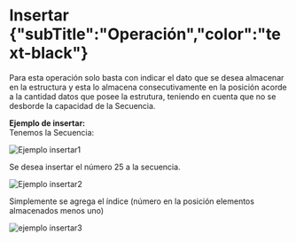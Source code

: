 # Insertar {"subTitle":"Operación","color":"text-black"}
Para esta operación solo basta con indicar el dato que se desea almacenar en la estructura y esta lo almacena consecutivamente en la posición acorde a la cantidad datos que posee la estrutura, teniendo en cuenta que no se desborde la capacidad de la Secuencia.  

**Ejemplo de insertar:**  
Tenemos la Secuencia:  

![Ejemplo insertar1](/assets/images/sequence/Secuencia_4.png)

  
Se desea insertar el número 25 a la secuencia.

![Ejemplo insertar2](/assets/images/sequence/Secuencia_5.jpg)

  
Simplemente se agrega el índice (número en la posición elementos almacenados menos uno)

![ejemplo insertar3](/assets/images/sequence/Secuencia_6.jpg)
